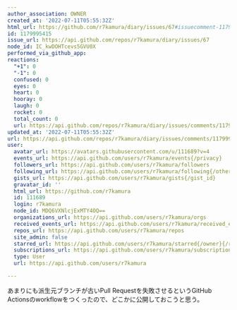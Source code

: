 ```yaml
---
author_association: OWNER
created_at: '2022-07-11T05:55:32Z'
html_url: https://github.com/r7kamura/diary/issues/67#issuecomment-1179995415
id: 1179995415
issue_url: https://api.github.com/repos/r7kamura/diary/issues/67
node_id: IC_kwDOHTcevs5GVU0X
performed_via_github_app: 
reactions:
  "+1": 0
  "-1": 0
  confused: 0
  eyes: 0
  heart: 0
  hooray: 0
  laugh: 0
  rocket: 0
  total_count: 0
  url: https://api.github.com/repos/r7kamura/diary/issues/comments/1179995415/reactions
updated_at: '2022-07-11T05:55:32Z'
url: https://api.github.com/repos/r7kamura/diary/issues/comments/1179995415
user:
  avatar_url: https://avatars.githubusercontent.com/u/111689?v=4
  events_url: https://api.github.com/users/r7kamura/events{/privacy}
  followers_url: https://api.github.com/users/r7kamura/followers
  following_url: https://api.github.com/users/r7kamura/following{/other_user}
  gists_url: https://api.github.com/users/r7kamura/gists{/gist_id}
  gravatar_id: ''
  html_url: https://github.com/r7kamura
  id: 111689
  login: r7kamura
  node_id: MDQ6VXNlcjExMTY4OQ==
  organizations_url: https://api.github.com/users/r7kamura/orgs
  received_events_url: https://api.github.com/users/r7kamura/received_events
  repos_url: https://api.github.com/users/r7kamura/repos
  site_admin: false
  starred_url: https://api.github.com/users/r7kamura/starred{/owner}{/repo}
  subscriptions_url: https://api.github.com/users/r7kamura/subscriptions
  type: User
  url: https://api.github.com/users/r7kamura

---
```

あまりにも派生元ブランチが古いPull Requestを失敗させるというGitHub Actionsのworkflowをつくったので、どこかに公開しておこうと思う。